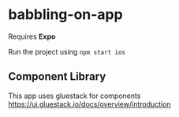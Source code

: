 # babbling-on-app

Requires **Expo**

Run the project using `npm start ios`

## Component Library

This app uses gluestack for components https://ui.gluestack.io/docs/overview/introduction
